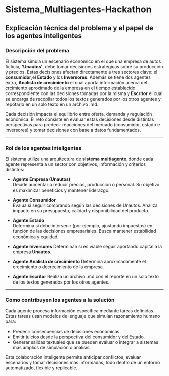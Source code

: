 # Sistema_Multiagentes-Hackathon
## Explicación técnica del problema y el papel de los agentes inteligentes

### Descripción del problema

El sistema simula un escenario económico en el que una empresa de autos ficticia, **'Unautos'**, debe tomar decisiones estratégicas sobre su producción y precios. Estas decisiones afectan directamente a tres sectores clave: el **consumidor**,el **Estado** y los **Inversores**. Además se tiene dos agentes extra, **Analista de crecimiento** el cual aporta información acerca del crcimiento aproximado de la empresa en el tiempo establecido correspondiente con las decisiones tomadas por la misma y **Escritor** el cual se encarga de recopilar todos los textos generados por los otros agentes y repotarlo en un solo texto en un archivo .md.

Cada decisión impacta el equilibrio entre oferta, demanda y regulación económica. El reto consiste en evaluar estas decisiones desde distintas perspectivas para predecir reacciones del mercado (consumidor, estado e inversores) y tomar decisiones con base a datos fundamentados.

---

### Rol de los agentes inteligentes

El sistema utiliza una arquitectura de **sistema multiagente**, donde cada agente representa a un sector con objetivos, información y criterios distintos:

- **Agente Empresa (Unautos)**  
  Decide aumentar o reducir precios, producción o personal. Su objetivo es maximizar beneficios y mantener liderazgo.

- **Agente Consumidor**  
  Evalúa si seguir comprando según las decisiones de Unautos. Analiza impacto en su presupuesto, calidad y disponibilidad del producto.

- **Agente Estado**  
  Determina si debe intervenir (por ejemplo, ajustando impuestos) en función de las decisiones empresariales. Busca mantener estabilidad económica y equidad.
  
- **Agente Inversores**
  Determinan si es viable seguir aportando capital a la empresa **Unautos**.
  
- **Agente Analista de crecimiento**
  Determina aproximadamente el crecimiento o decrecimiento de la empresa.

- **Agente Escritor**
  Realiza un archivo .md con el reporte en un solo texto de los textos generados por los otros agentes.
---

### Cómo contribuyen los agentes a la solución

Cada agente procesa información específica mediante tareas definidas. Estas tareas usan modelos de lenguaje que simulan razonamiento humano para:

- Predecir consecuencias de decisiones económicas.
- Emitir juicios desde la perspectiva del consumidor y del Estado.
- Generar salidas textuales que se pueden evaluar o integrar a sistemas más amplios de simulación o análisis.

Esta colaboración inteligente permite anticipar conflictos, evaluar escenarios y tomar decisiones más informadas, todo dentro de un entorno automatizado, flexible y replicable.
